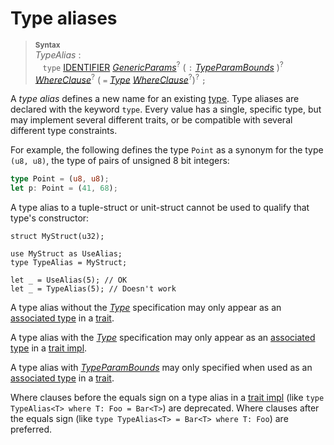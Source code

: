# Type aliases

> **<sup>Syntax</sup>**\
> _TypeAlias_ :\
> &nbsp;&nbsp; `type` [IDENTIFIER]&nbsp;[_GenericParams_]<sup>?</sup>
>              ( `:` [_TypeParamBounds_] )<sup>?</sup>
>              [_WhereClause_]<sup>?</sup> ( `=` [_Type_] [_WhereClause_]<sup>?</sup>)<sup>?</sup> `;`

A _type alias_ defines a new name for an existing [type]. Type aliases are
declared with the keyword `type`. Every value has a single, specific type, but
may implement several different traits, or be compatible with several different
type constraints.

For example, the following defines the type `Point` as a synonym for the type
`(u8, u8)`, the type of pairs of unsigned 8 bit integers:

```rust
type Point = (u8, u8);
let p: Point = (41, 68);
```

A type alias to a tuple-struct or unit-struct cannot be used to qualify that type's constructor:

```rust,compile_fail
struct MyStruct(u32);

use MyStruct as UseAlias;
type TypeAlias = MyStruct;

let _ = UseAlias(5); // OK
let _ = TypeAlias(5); // Doesn't work
```

A type alias without the [_Type_] specification may only appear as an
[associated type] in a [trait].

A type alias with the [_Type_] specification may only appear as an
[associated type] in a [trait impl].

A type alias with [_TypeParamBounds_] may only specified when used as
an [associated type] in a [trait].

Where clauses before the equals sign on a type alias in a [trait impl] (like 
`type TypeAlias<T> where T: Foo = Bar<T>`) are deprecated. Where clauses after
the equals sign (like `type TypeAlias<T> = Bar<T> where T: Foo`) are preferred.

[IDENTIFIER]: ../identifiers.md
[_GenericParams_]: generics.md
[_TypeParamBounds_]: ../trait-bounds.md
[_WhereClause_]: generics.md#where-clauses
[_Type_]: ../types.md#type-expressions
[associated type]: associated-items.md#associated-types
[trait]: traits.md
[type]: ../types.md
[trait impl]: implementations.md#trait-implementations
